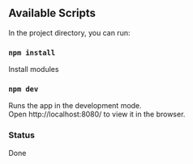 
## Available Scripts

In the project directory, you can run:

### `npm install`

Install modules

### `npm dev`

Runs the app in the development mode.<br>
Open http://localhost:8080/ to view it in the browser.

### Status
 Done
